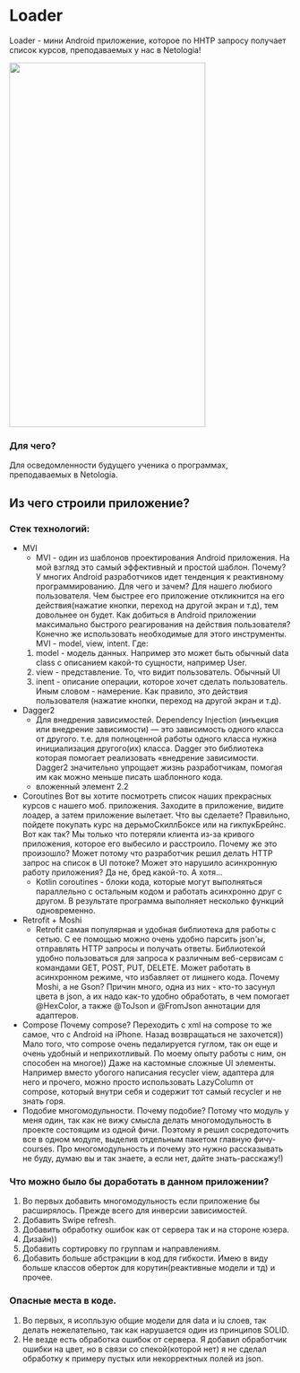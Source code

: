# Loader

Loader - мини Android приложение, которое по HHTP запросу получает список курсов, преподаваемых у нас в Netologia!

<img src="[https://your-image-url.type](https://user-images.githubusercontent.com/44145716/189741119-db1e5da6-b34e-46d0-b84c-65098f7b588d.png)" width="350" height="650">


### Для чего?
Для осведомленности будущего ученика о программах, преподаваемых в Netologia. 

## Из чего строили  приложение?

### Стек технологий:

* MVI
    * MVI -  один из шаблонов проектирования Android приложения. На мой взгляд это самый эффективный и простой шаблон. Почему? 
    У многих Android разработчиков идет тенденция к реактивному программированию. Для чего и зачем? Для нашего любиого пользователя. Чем быстрее его приложение откликнится на его действия(нажатие кнопки, переход на другой экран и т.д), тем довольнее он будет. 
    Как добиться в Android приложении максимально быстрого реагирования на действия пользователя? 
    Конечно же использовать необходимые для этого инструменты. 
    MVI - model, view, intent. Где:
    1. model - модель данных. Например это может быть обычный data class c описанием какой-то сущности, например User.
    2. view - представление. То, что видит пользователь. Обычный UI
    3. inent - описание операции, которое хочет сделать пользователь. Иным словом - намерение. Как правило, это действия пользователя (нажатие кнопки, переход на другой экран и т.д).
* Dagger2
    * Для внедрения зависимостей. Dependency Injection (инъекция или внедрение зависимости) — это зависимость одного класса от другого. т.е. для полноценной работы одного класса нужна инициализация другого(их) класса. Dagger это библиотека которая помогает реализовать «внедрение зависимости. Dagger2 значительно упрощает жизнь разработчикам, помогая им как можно меньше писать шаблонного кода.
    * вложенный элемент 2.2
* Coroutines
Вот вы хотите посмотреть список наших прекрасных курсов с нашего моб. приложения. Заходите в приложение, видите лоадер, а затем приложение вылетает. Что вы сделаете? Правильно, пойдете покупать курс на дерьмоСкиллБоксе или на гикпукБрейнс. Вот как так?  Мы только что потеряли клиента из-за кривого приложения, которое его выбесило и расстроило. Почему же это произошло? Может потому что разработчик решил делать HTTP запрос на список в UI потоке? Может это нарушило асинхронную работу приложения? Да не, бред какой-то. А хотя...
    * Kotlin coroutines - блоки кода, которые могут выполняться параллельно с остальным кодом и работать асинхронно друг с другом. В результате программа выполняет несколько функций одновременно.
* Retrofit + Moshi
    * Retrofit самая популярная и удобная библиотека для работы с сетью. С ее помощью можно очень удобно парсить json'ы, отправлять HTTP запросы и получать ответы. 
    Библиотекой удобно пользоваться для запроса к различным веб-сервисам с командами GET, POST, PUT, DELETE. Может работать в асинхронном режиме, что избавляет от лишнего кода.
    Почему Moshi, а не Gson? Причин много, одна из них - кто-то засунул цвета в json, а их надо как-то удобно обработать, в чем помогает @HexColor, а также @ToJson и @FromJson аннотации для адаптеров.
* Compose
Почему compose? Переходить с xml на compose то же самое, что с Android на iPhone. Назад возвращаться не захочется)) Мало того, что compose очень педалируется гуглом, так он еще и очень удобный и неприхотливый. По моему опыту работы с ним, он способен на многое)) Даже на кастомные сложные UI элементы. 
Например вместо убогого написания recycler view, адаптера для него и прочего, можно просто использовать LazyColumn от compose, который внутри себя и содержит тот самый recycler и не знать горя. 
* Подобие многомодульности. 
Почему подобие? Потому что модуль у меня один, так как не вижу смысла делать многомодульность в проекте состоящим из одной фичи. Поэтому я решил сосредоточить все в одном модуле, выделив отдельным пакетом главную фичу-courses. Про многомодульность и почему это нужно рассказывать не буду, думаю вы и так знаете, а если нет, дайте знать-расскажу!)


### Что можно было бы доработать в данном приложении?

1. Во первых добавить многомодульность если приложение бы расширялось. Прежде всего для инверсии зависимостей.
2. Добавить Swipe refresh. 
3. Добавить обработку ошибок как от сервера так и на стороне юзера.
4. Дизайн))
5. Добавить сортировку по группам и направлениям.
6. Добавить больше абстракции в код для гибкости. Имею в виду больше классов оберток для корутин(реактивные модели и тд) и прочее.


### Опасные места в коде.

1. Во первых, я исопльзую общие модели для data и iu слоев, так делать нежелательно, так как нарушается один из принципов SOLID.
2. Не везде есть обработка ошибок от сервера. Я добавил обработчик ошибки на цвет, но в связи со спекой(которой нет) я не сделал обработку к примеру пустых или некорректных полей из json.


